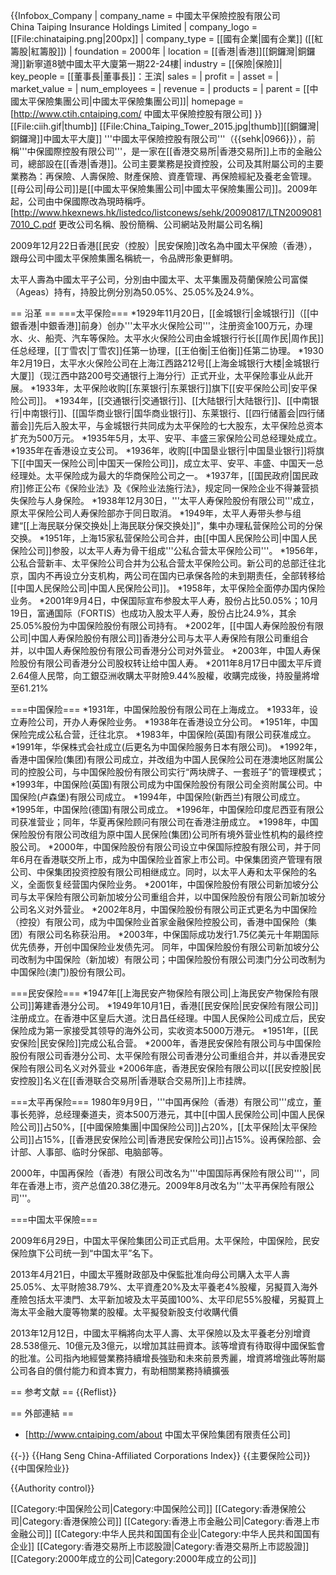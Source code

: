 {{Infobox_Company |
  company_name = 中國太平保險控股有限公司<br>China Taiping Insurance Holdings Limited |
  company_logo = [[File:chinataiping.png|200px]] |
  company_type = [[國有企業|國有企業]] ([[紅籌股|紅籌股]]) |
  foundation = 2000年 |
  location = [[香港|香港]][[銅鑼灣|銅鑼灣]]新寧道8號中國太平大廈第一期22-24樓|
  industry = [[保險|保險]]|
  key_people = [[董事長|董事長]]：王滨| 
  sales =  |
  profit =  |
  asset = |
  market_value = |
  num_employees = |
  revenue = |
  products = |
  parent = [[中國太平保險集團公司|中國太平保險集團公司]]|
  homepage = [http://www.ctih.cntaiping.com/ 中國太平保險控股有限公司]
}}
[[File:ciih.gif|thumb]]
[[File:China_Taiping_Tower_2015.jpg|thumb]][[銅鑼灣|銅鑼灣]]中國太平大廈]]
'''中國太平保險控股有限公司'''（{{sehk|0966}}），前稱'''中保國際控股有限公司'''，是一家在[[香港交易所|香港交易所]]上市的金融公司，總部設在[[香港|香港]]。公司主要業務是投資控股，公司及其附屬公司的主要業務為：再保險、人壽保險、財產保險、資產管理、再保險經紀及養老金管理。[[母公司|母公司]]是[[中國太平保險集團公司|中國太平保險集團公司]]。2009年起，公司由中保國際改為現時稱呼。<ref>[http://www.hkexnews.hk/listedco/listconews/sehk/20090817/LTN20090817010_C.pdf 更改公司名稱、股份簡稱、公司網站及附屬公司名稱]</ref>

2009年12月22日香港[[民安（控股）|民安保險]]改名為中國太平保險（香港），跟母公司中國太平保險集團名稱統一，令品牌形象更鮮明。

太平人壽為中國太平子公司，分別由中國太平、太平集團及荷蘭保險公司富傑（Ageas）持有，持股比例分別為50.05%、25.05%及24.9%。

== 沿革 ==
===太平保险===
*1929年11月20日，[[金城银行|金城银行]]（[[中銀香港|中銀香港]]前身）创办'''太平水火保险公司'''，注册资金100万元，办理水、火、船壳、汽车等保险。太平水火保险公司由金城银行行长[[周作民|周作民]]任总经理，[[丁雪农|丁雪农]]任第一协理，[[王伯衡|王伯衡]]任第二协理。
*1930年2月19日，太平水火保险公司在上海江西路212号[[上海金城银行大楼|金城银行大厦]]（现江西中路200号交通银行上海分行）正式开业，太平保险事业从此开展。
*1933年，太平保险收购[[东莱银行|东莱银行]]旗下[[安平保险公司|安平保险公司]]。
*1934年，[[交通银行|交通银行]]、[[大陆银行|大陆银行]]、[[中南银行|中南银行]]、[[国华商业银行|国华商业银行]]、东莱银行、[[四行储蓄会|四行储蓄会]]先后入股太平，与金城银行共同成为太平保险的七大股东，太平保险总资本扩充为500万元。
*1935年5月，太平、安平、丰盛三家保险公司总经理处成立。
*1935年在香港设立支公司。
*1936年，收购[[中国垦业银行|中国垦业银行]]将旗下[[中国天一保险公司|中国天一保险公司]]，成立太平、安平、丰盛、中国天一总经理处。太平保险成为最大的华商保险公司之一。
*1937年，[[国民政府|国民政府]]修正公布《保险业法》及《保险业法施行法》，规定同一保险企业不得兼营损失保险与人身保险。
*1938年12月30日，'''太平人寿保险股份有限公司'''成立，原太平保险公司人寿保险部亦于同日取消。
*1949年，太平人寿带头参与组建“[[上海民联分保交换处|上海民联分保交换处]]”，集中办理私营保险公司的分保交换。
*1951年，上海15家私营保险公司合并，由[[中国人民保险公司|中国人民保险公司]]参股，以太平人寿为骨干组成'''公私合营太平保险公司'''。
*1956年，公私合营新丰、太平保险公司合并为公私合营太平保险公司。新公司的总部迁往北京，国内不再设立分支机构，两公司在国内已承保各险的未到期责任，全部转移给[[中国人民保险公司|中国人民保险公司]]。
*1958年，太平保险全面停办国内保险业务。
*2001年9月4日，中保国际宣布参股太平人寿，股份占比50.05%；10月19日，富通国际（FORTIS）也成功入股太平人寿，股份占比24.9%，其余25.05%股份为中国保险股份有限公司持有。 
*2002年，[[中国人寿保险股份有限公司|中国人寿保险股份有限公司]]香港分公司与太平人寿保险有限公司重组合并，以中国人寿保险股份有限公司香港分公司对外营业。
*2003年，中国人寿保险股份有限公司香港分公司股权转让给中国人寿。
*2011年8月17日中國太平斥資2.64億人民幣，向工銀亞洲收購太平財險9.44%股權，收購完成後，持股量將增至61.21%

===中国保险===
*1931年，中国保险股份有限公司在上海成立。
*1933年，设立寿险公司，开办人寿保险业务。
*1938年在香港设立分公司。
*1951年，中国保险完成公私合营，迁往北京。
*1983年，中国保险(英国)有限公司获准成立。
*1991年，华保株式会社成立(后更名为中国保险服务日本有限公司)。
*1992年，香港中国保险(集团)有限公司成立，并改组为中国人民保险公司在港澳地区附属公司的控股公司，与中国保险股份有限公司实行“两块牌子、一套班子”的管理模式；
*1993年，中国保险(英国)有限公司成为中国保险股份有限公司全资附属公司。中国保险(卢森堡)有限公司成立。
*1994年，中国保险(新西兰)有限公司成立。
*1995年，中国保险(德国)有限公司成立。
*1996年，中国保险印度尼西亚有限公司获准营业；同年，华夏再保险顾问有限公司在香港注册成立。
*1998年，中国保险股份有限公司改组为原中国人民保险(集团)公司所有境外营业性机构的最终控股公司。
*2000年，中国保险股份有限公司设立中保国际控股有限公司，并于同年6月在香港联交所上市，成为中国保险业首家上市公司。中保集团资产管理有限公司、中保集团投资控股有限公司相继成立。同时，以太平人寿和太平保险的名义，全面恢复经营国内保险业务。
*2001年，中国保险股份有限公司新加坡分公司与太平保险有限公司新加坡分公司重组合并，以中国保险股份有限公司新加坡分公司名义对外营业。
*2002年8月，中国保险股份有限公司正式更名为中国保险（控投）有限公司，成为中国保险业首家金融保险控股公司，香港中国保险（集团）有限公司名称获沿用。
*2003年，中保国际成功发行1.75亿美元十年期国际优先债券，开创中国保险业发债先河。 同年，中国保险股份有限公司新加坡分公司改制为中国保险（新加坡）有限公司；中国保险股份有限公司澳门分公司改制为中国保险(澳门)股份有限公司。 

===民安保险===
*1947年[[上海民安产物保险有限公司|上海民安产物保险有限公司]]筹建香港分公司。
*1949年10月1日，香港[[民安保险|民安保险有限公司]]注册成立。在香港中区皇后大道。沈日昌任经理。中国人民保险公司成立后，民安保险成为第一家接受其领导的海外公司，实收资本5000万港元。
*1951年，[[民安保险|民安保险]]完成公私合营。
*2000年，香港民安保险有限公司与中国保险股份有限公司香港分公司、太平保险有限公司香港分公司重组合并，并以香港民安保险有限公司名义对外营业
*2006年底，香港民安保险有限公司以[[民安控股|民安控股]]名义在[[香港联合交易所|香港联合交易所]]上市挂牌。

===太平再保险===
1980年9月9日，'''中国再保险（香港）有限公司'''成立，董事长苑骅，总经理秦道夫，资本500万港元，其中[[中国人民保险公司|中国人民保险公司]]占50%，[[中國保險集團|中国保险公司]]占20%，[[太平保险|太平保险公司]]占15%，[[香港民安保险公司|香港民安保险公司]]占15%。设再保险部、会计部、人事部、临时分保部、电脑部等。

2000年，中国再保险（香港）有限公司改名为'''中国国际再保险有限公司'''，同年在香港上市，资产总值20.38亿港元。2009年8月改名为'''太平再保险有限公司'''。

===中国太平保險===

2009年6月29日，中国太平保险集团公司正式启用。太平保险，中国保险，民安保险旗下公司统一到“中国太平”名下。

2013年4月21日，中國太平獲財政部及中保監批准向母公司購入太平人壽25.05%、太平財險38.79%、太平資產20%及太平養老4%股權，另擬買入海外產險包括太平澳門、太平新加坡及太平英國100%、太平印尼55%股權，另擬買上海太平金融大廈等物業的股權。太平擬發新股支付收購代價

2013年12月12日，中國太平稱將向太平人壽、太平保險以及太平養老分別增資28.538億元、10億元及3億元，以增加其註冊資本。該等增資有待取得中國保監會的批准。公司指內地經營業務持續增長強勁和未來前景秀麗，增資將增強此等附屬公司各自的償付能力和資本實力，有助相關業務持續擴張

== 参考文献 ==
{{Reflist}}

== 外部連結 ==
* [http://www.cntaiping.com/about 中国太平保险集团有限责任公司]

{{-}}
{{Hang Seng China-Affiliated Corporations Index}}
{{主要保险公司}}
{{中国保险业}}

{{Authority control}}

[[Category:中国保险公司|Category:中国保险公司]]
[[Category:香港保險公司|Category:香港保險公司]]
[[Category:香港上市金融公司|Category:香港上市金融公司]]
[[Category:中华人民共和国国有企业|Category:中华人民共和国国有企业]]
[[Category:香港交易所上市認股證|Category:香港交易所上市認股證]]
[[Category:2000年成立的公司|Category:2000年成立的公司]]
